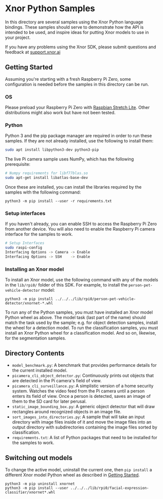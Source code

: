 # Xnor Python Samples

In this directory are several samples using the Xnor Python language bindings.
These samples should serve to demonstrate how the API is intended to be used,
and inspire ideas for putting Xnor models to use in your project.

If you have any problems using the Xnor SDK, please submit questions and
feedback at [support.xnor.ai](https://support.xnor.ai)

## Getting Started

Assuming you're starting with a fresh Raspberry Pi Zero, some configuration is
needed before the samples in this directory can be run.

### OS

Please preload your Raspberry Pi Zero with [Raspbian Stretch
Lite](https://downloads.raspberrypi.org/raspbian_lite_latest).  Other
distributions might also work but have not been tested.

### Python

Python 3 and the pip package manager are required in order to run these samples.
If they are not already installed, use the following to install them:

```bash
sudo apt install libpython3-dev python3-pip
```

The live Pi camera sample uses NumPy, which has the following prerequisite:

```bash
# Numpy requirements for libf77blas.so
sudo apt-get install libatlas-base-dev
```

Once these are installed, you can install the libraries required by the samples
with the following command:

```
python3 -m pip install --user -r requirements.txt
```

### Setup interfaces

If you haven't already, you can enable SSH to access the Raspberry Pi Zero from
another device.  You will also need to enable the Raspberry Pi camera interface
for the samples to work.

```bash
# Setup Interfaces
sudo raspi-config
Interfacing Options -> Camera -> Enable
Interfacing Options -> SSH    -> Enable
```

### Installing an Xnor model

To install an Xnor model, use the following command with any of the models in
the `lib/rpi0/` folder of this SDK. For example, to install the
`person-pet-vehicle-detector` model:

    python3 -m pip install ../../../lib/rpi0/person-pet-vehicle-detector/xnornet-*.whl

To run any of the Python samples, you must have installed an Xnor model Python
wheel as above. The model task (last part of the name) should match the task
used by the sample; e.g. for object detection samples, install the wheel for a
detection model.  To run the classification samples, you must install an Xnor
Python wheel for a classification model. And so on, likewise, for the
segmentation samples.

## Directory Contents

 - `model_benchmark.py`: A benchmark that provides performance details for the
   current installed model.
 - `picamera_cli_object_detector.py`: Continuously prints out objects that are
   detected in the Pi camera's field of view.
 - `picamera_cli_surveillance.py`: A simplistic version of a home security
   system. Watches the video feed from the Pi camera until a person enters its
   field of view. Once a person is detected, saves an image of them to the SD
   card for later perusal.
 - `static_image_bounding_box.py`: A generic object detector that will draw
   rectangles around recognized objects in an image file.
 - `sort_images_into_directories.py`: A sample that will take an input
   directory with image files inside of it and move the image files into an
   output directory with subdirectories containing the image files sorted by
   classification.
 - `requirements.txt`: A list of Python packages that need to be installed for
   the samples to work.

## Switching out models

To change the active model, uninstall the current one, then `pip install` a
different Xnor model Python wheel as described in [Getting
Started](#getting-started).

    python3 -m pip uninstall xnornet
    python3 -m pip install --user ../../../lib/rpi0/facial-expression-classifier/xnornet*.whl
